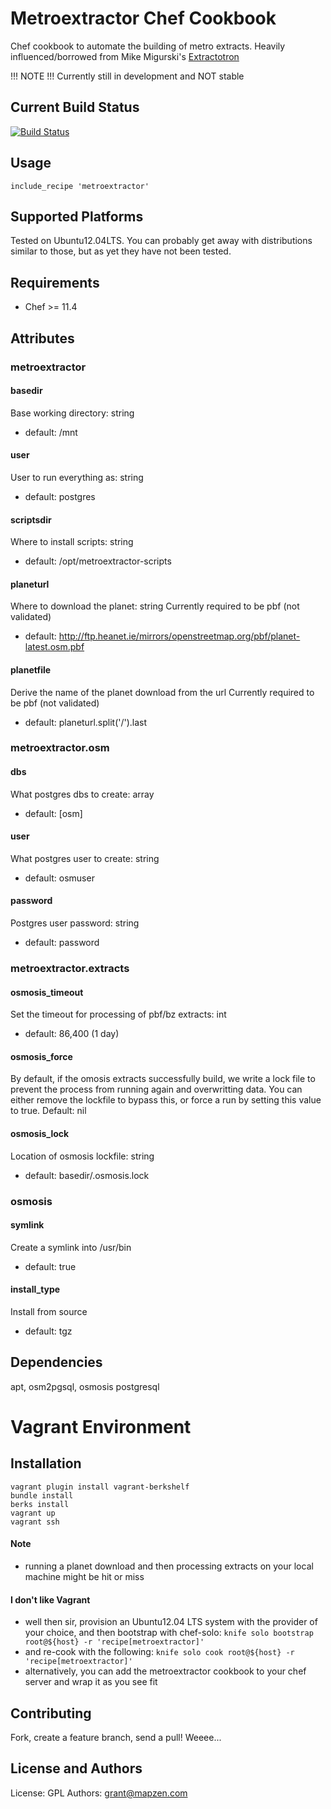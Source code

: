 Metroextractor Chef Cookbook
===================

Chef cookbook to automate the building of metro extracts.
Heavily influenced/borrowed from Mike Migurski's [Extractotron](https://github.com/migurski/Extractotron/)

!!! NOTE !!! Currently still in development and NOT stable

Current Build Status
--------------------
[![Build Status](https://secure.travis-ci.org/mapzen/chef-metroextractor.png)](http://travis-ci.org/mapzen/chef-metroextractor)

Usage
-----
    include_recipe 'metroextractor'

Supported Platforms
-------------------
Tested on Ubuntu12.04LTS. You can probably get away with distributions similar to those, but as yet
they have not been tested.

Requirements
------------
* Chef >= 11.4

Attributes
----------
### metroextractor

#### basedir
Base working directory: string
* default: /mnt

#### user
User to run everything as: string
* default: postgres

#### scriptsdir
Where to install scripts: string
* default: /opt/metroextractor-scripts

#### planeturl
Where to download the planet: string
Currently required to be pbf (not validated)
* default: http://ftp.heanet.ie/mirrors/openstreetmap.org/pbf/planet-latest.osm.pbf

#### planetfile
Derive the name of the planet download from the url
Currently required to be pbf (not validated)
* default: planeturl.split('/').last

### metroextractor.osm

#### dbs
What postgres dbs to create: array
* default: [osm]

#### user
What postgres user to create: string
* default: osmuser

#### password
Postgres user password: string
* default: password

### metroextractor.extracts

#### osmosis_timeout
Set the timeout for processing of pbf/bz extracts: int
* default: 86,400 (1 day)

#### osmosis_force
By default, if the omosis extracts successfully build, we write a lock file
to prevent the process from running again and overwritting data. You can 
either remove the lockfile to bypass this, or force a run by setting this
value to true.
Default: nil

#### osmosis_lock
Location of osmosis lockfile: string
* default: basedir/.osmosis.lock

### osmosis

#### symlink
Create a symlink into /usr/bin
* default: true

#### install_type
Install from source
* default: tgz

Dependencies
-----------
apt, osm2pgsql, osmosis postgresql

Vagrant Environment
===================

Installation
------------
    vagrant plugin install vagrant-berkshelf 
    bundle install
    berks install
    vagrant up
    vagrant ssh

#### Note
* running a planet download and then processing extracts on your local machine might be hit or miss

#### I don't like Vagrant
* well then sir, provision an Ubuntu12.04 LTS system with the provider of your choice, and then bootstrap with chef-solo:
    `knife solo bootstrap root@${host} -r 'recipe[metroextractor]'`
* and re-cook with the following:
    `knife solo cook root@${host} -r 'recipe[metroextractor]'`
* alternatively, you can add the metroextractor cookbook to your chef server and wrap it as you see fit

Contributing
------------
Fork, create a feature branch, send a pull! Weeee...

License and Authors
-------------------
License: GPL
Authors: grant@mapzen.com
